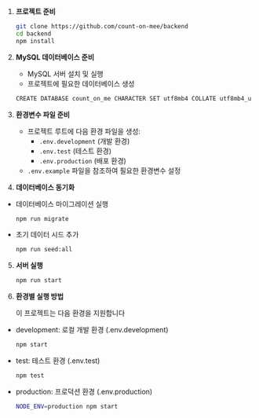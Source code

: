 1. **프로젝트 준비**

   ```bash
   git clone https://github.com/count-on-mee/backend
   cd backend
   npm install
   ```

2. **MySQL 데이터베이스 준비**

   - MySQL 서버 설치 및 실행
   - 프로젝트에 필요한 데이터베이스 생성

   ```bash
   CREATE DATABASE count_on_me CHARACTER SET utf8mb4 COLLATE utf8mb4_unicode_ci;
   ```

3. **환경변수 파일 준비**

   - 프로젝트 루트에 다음 환경 파일을 생성:
     - `.env.development` (개발 환경)
     - `.env.test` (테스트 환경)
     - `.env.production` (배포 환경)
   - `.env.example` 파일을 참조하여 필요한 환경변수 설정

4. **데이터베이스 동기화**

- 데이터베이스 마이그레이션 실행

  ```bash
  npm run migrate
  ```

- 초기 데이터 시드 추가
  ```bash
  npm run seed:all
  ```

5. **서버 실행**

   ```bash
   npm run start
   ```

6. **환경별 실행 방법**

   이 프로젝트는 다음 환경을 지원합니다

- development: 로컬 개발 환경 (.env.development)
  ```bash
  npm start
  ```
- test: 테스트 환경 (.env.test)
  ```bash
  npm test
  ```
- production: 프로덕션 환경 (.env.production)
  ```bash
  NODE_ENV=production npm start
  ```
